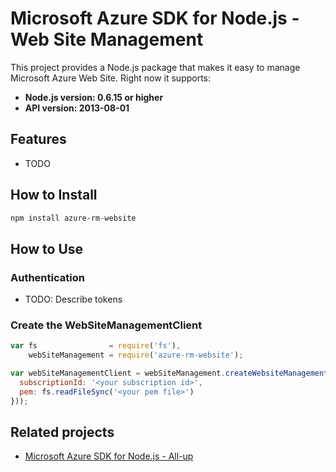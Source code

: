 # Microsoft Azure SDK for Node.js - Web Site Management

This project provides a Node.js package that makes it easy to manage Microsoft Azure Web Site. Right now it supports:
- **Node.js version: 0.6.15 or higher**
- **API version: 2013-08-01**

## Features

 - TODO

## How to Install

```bash
npm install azure-rm-website
```

## How to Use

### Authentication

 - TODO: Describe tokens

### Create the WebSiteManagementClient

```javascript
var fs                = require('fs'),
    webSiteManagement = require('azure-rm-website');

var webSiteManagementClient = webSiteManagement.createWebsiteManagementClient(webSiteManagement.createCertificateCloudCredentials({
  subscriptionId: '<your subscription id>',
  pem: fs.readFileSync('<your pem file>')
}));
```

## Related projects

- [Microsoft Azure SDK for Node.js - All-up](https://github.com/WindowsAzure/azure-sdk-for-node)
